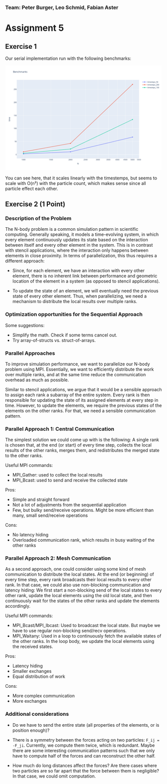 ### Team: Peter Burger, Leo Schmid, Fabian Aster
# Assignment 5

## Exercise 1

Our serial implementation run with the following benchmarks:

![Benchmarks](ex01-fabi/Benchmarks.png)

You can see here, that it scales linearly with the timestemps,
but seems to scale with O(n²) with the particle count, which makes sense since all particle effect each other.

## Exercise 2 (1 Point)

### Description of the Problem

The N-body problem is a common simulation pattern in scientific computing. Generally speaking, it models a time-evolving system, in which every element continuously updates its state based on the interaction between itself and every other element in the system. This is in contrast with stencil applications, where the interaction only happens between elements in close proximity. In terms of parallelization, this thus requires a different approach:

* Since, for each element, we have an interaction with every other element, there is no inherent link between performance and geometric location of the element in a system (as opposed to stencil applications).

* To update the state of an element, we will eventually need the previous state of every other element. Thus, when parallelizing, we need a mechanism to distribute the local results over multiple ranks.

### Optimization opportunities for the Sequential Approach

Some suggestions:

* Simplify the math. Check if some terms cancel out.
* Try array-of-structs vs. struct-of-arrays.

### Parallel Approaches

To improve simulation performance, we want to parallelize our N-body problem using MPI. Essentially, we want to efficiently distribute the work over multiple ranks, and at the same time reduce the communication overhead as much as possible.

Similar to stencil applications, we argue that it would be a sensible approach to assign each rank a subarray of the entire system.  Every rank is then responsible for updating the state of its assigned elements at every step in time. However, to update the elements, we require the previous states of the elements on the other ranks. For that, we need a sensible communication pattern.

### Parallel Approach 1: Central Communication

The simplest solution we could come up with is the following: A single rank is chosen that, at the end (or start) of every time step, collects the local results of the other ranks, merges them, and redistributes the merged state to the other ranks.

Useful MPI commands:

* MPI_Gather: used to collect the local results
* MPI_Bcast: used to send and receive the collected state

Pros:

* Simple and straight forward
* Not a lot of adjustments from the sequential application
* Few, but bulky send/receive operations. Might be more efficient than many, small send/receive operations

Cons:

* No latency hiding
* Overloaded communication rank, which results in busy waiting of the other ranks

### Parallel Approach 2: Mesh Communication

As a second approach, one could consider using some kind of mesh communication to distribute the local states. At the end (or beginning) of every time step, every rank broadcasts their local results to every other rank. In that case, we could also use non-blocking communication and latency hiding: We first start a non-blocking send of the local states to every other rank, update the local elements using the old local state, and then continuously wait for the states of the other ranks and update the elements accordingly.

Useful MPI commands:

* MPI_Bcast/MPI_Ibcast: Used to broadcast the local state. But maybe we have to use regular non-blocking send/recv operations.
* MPI_Waitany: Used in a loop to continuously fetch the available states of the other ranks. In the loop body, we update the local elements using the received states.

Pros:

* Latency hiding
* Smaller exchanges
* Equal distribution of work

Cons:

* More complex communication
* More exchanges

### Additional considerations

* Do we have to send the entire state (all properties of the elements, or is position enough)?
  
* There is a symmetry between the forces acting on two particles: `F_ij = -F_ji`. Currently, we compute them twice, which is redundant. Maybe there are some interesting communication patterns such that we only have to compute half of the forces and can reconstruct the other half.

* How much do long distances affect the forces? Are there cases where two particles are so far apart that the force between them is negligible? In that case, we could omit computation.
